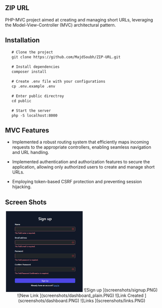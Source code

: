 ## ZIP URL

PHP-MVC project aimed at creating and managing short URLs, leveraging the Model-View-Controller (MVC) architectural pattern.

## Installation

```shell
   # Clone the project
   git clone https://github.com/MajdSoubh/ZIP-URL.git

   # Install dependencies
   composer install

   # Create .env file with your configurations
   cp .env.example .env

   # Enter public directroy
   cd public

   # Start the server
   php -S localhost:8000
```

## MVC Features

- Implemented a robust routing system that efficiently maps incoming requests to the appropriate controllers, enabling seamless navigation and URL handling.

- Implemented authentication and authorization features to secure the application, allowing only authorized users to create and manage short URLs.

- Employing token-based CSRF protection and preventing session hijacking.

## Screen Shots

<div align='center'>
<img src="screenshots/signup.PNG" alt="Sign up" width="50%" >
![Sign up ](screenshots/signup.PNG)
![New Link ](screenshots/dashboard_plain.PNG)
![Link Created ](screenshots/dashboard.PNG)
![Links ](screenshots/links.PNG)

</div>
